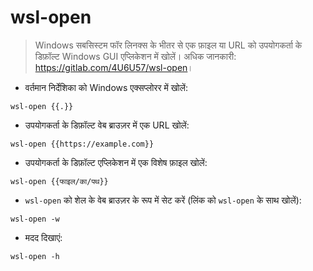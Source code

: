 # wsl-open

> Windows सबसिस्टम फॉर लिनक्स के भीतर से एक फ़ाइल या URL को उपयोगकर्ता के डिफ़ॉल्ट Windows GUI एप्लिकेशन में खोलें।
> अधिक जानकारी: <https://gitlab.com/4U6U57/wsl-open>।

- वर्तमान निर्देशिका को Windows एक्सप्लोरर में खोलें:

`wsl-open {{.}}`

- उपयोगकर्ता के डिफ़ॉल्ट वेब ब्राउज़र में एक URL खोलें:

`wsl-open {{https://example.com}}`

- उपयोगकर्ता के डिफ़ॉल्ट एप्लिकेशन में एक विशेष फ़ाइल खोलें:

`wsl-open {{फाइल/का/पथ}}`

- `wsl-open` को शेल के वेब ब्राउज़र के रूप में सेट करें (लिंक को `wsl-open` के साथ खोलें):

`wsl-open -w`

- मदद दिखाएं:

`wsl-open -h`
